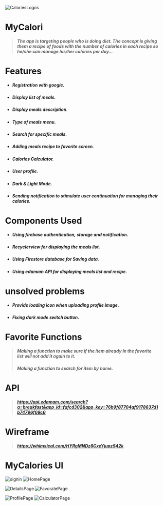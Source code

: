 
![CaloriesLogos](https://user-images.githubusercontent.com/92260233/150343244-092b2561-b14d-49b3-b2f4-07081f72620d.png)

# MyCalori
> ##### The app is targeting people who is doing diet. The concept is giving them a recipe of foods with the number of calories in each recipe so he/she can manage his/her calories per day…



# Features 
* ##### Registration with google.
* ##### Display list of meals.
* ##### Display meals description.
* ##### Type of meals menu. 
* ##### Search for specific meals.
* ##### Adding meals recipe to favorite screen.
* ##### Calories Calculator.
* ##### User profile.
* ##### Dark & Light Mode.
* ##### Sending notification to stimulate user continuation for managing their calories.



# Components Used 
* ##### Using firebase authentication, storage and notification.
* ##### Recyclerview for displaying the meals list. 
* ##### Using Firestore database for Saving data.
* ##### Using edamam API for displaying meals list and recipe.



# unsolved problems
* ##### Provide loading icon when uploading profile image.
* ##### Fixing dark mode switch button.



# Favorite Functions
> ##### Making a function to make sure if the item already in the favorite list will not add it again to it.
> ##### Making a function to search for item by name.



# API
> ##### https://api.edamam.com/search?q=breakfast&app_id=fafcd302&app_key=76b9f87704af9178637d1b74796f09c6



# Wireframe
> ##### https://whimsical.com/HYRgMNDz6CxeYjupzS42k



# MyCalories UI

![signin](https://user-images.githubusercontent.com/92260233/150340844-329bf758-3ccc-487d-b2af-c88ec932687c.png) ![HomePage](https://user-images.githubusercontent.com/92260233/150340921-8f59ab3e-7e3e-4d7c-b1f0-b4ec764a3b82.png)

![DetailsPage](https://user-images.githubusercontent.com/92260233/150340992-458dad3c-c066-4ce9-9027-4780baaa9e54.png) ![FavoratePage](https://user-images.githubusercontent.com/92260233/150341035-40868894-4004-4272-ade6-065af41b2bb0.png)

![ProfilePage](https://user-images.githubusercontent.com/92260233/150340886-d6e6d6ce-b2f2-42e7-a924-d5cd43577b98.png) ![CalculatorPage](https://user-images.githubusercontent.com/92260233/150341204-0871ac43-a07a-43ee-bf57-e7dfca553822.png)
